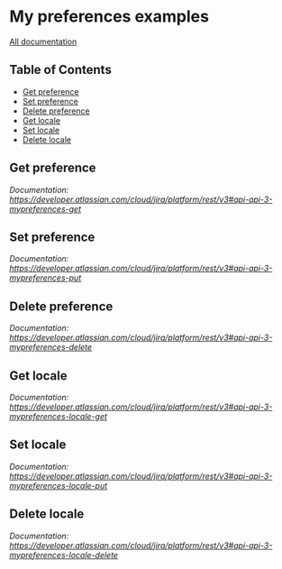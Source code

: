 # My preferences examples

[All documentation](https://developer.atlassian.com/cloud/jira/platform/rest/v3#api-group-Mypreferences)

## Table of Contents

- [Get preference](#get-preference)
- [Set preference](#set-preference)
- [Delete preference](#delete-preference)
- [Get locale](#get-locale)
- [Set locale](#set-locale)
- [Delete locale](#delete-locale)

## Get preference
_Documentation: https://developer.atlassian.com/cloud/jira/platform/rest/v3#api-api-3-mypreferences-get_

## Set preference
_Documentation: https://developer.atlassian.com/cloud/jira/platform/rest/v3#api-api-3-mypreferences-put_

## Delete preference
_Documentation: https://developer.atlassian.com/cloud/jira/platform/rest/v3#api-api-3-mypreferences-delete_

## Get locale
_Documentation: https://developer.atlassian.com/cloud/jira/platform/rest/v3#api-api-3-mypreferences-locale-get_

## Set locale
_Documentation: https://developer.atlassian.com/cloud/jira/platform/rest/v3#api-api-3-mypreferences-locale-put_

## Delete locale
_Documentation: https://developer.atlassian.com/cloud/jira/platform/rest/v3#api-api-3-mypreferences-locale-delete_

